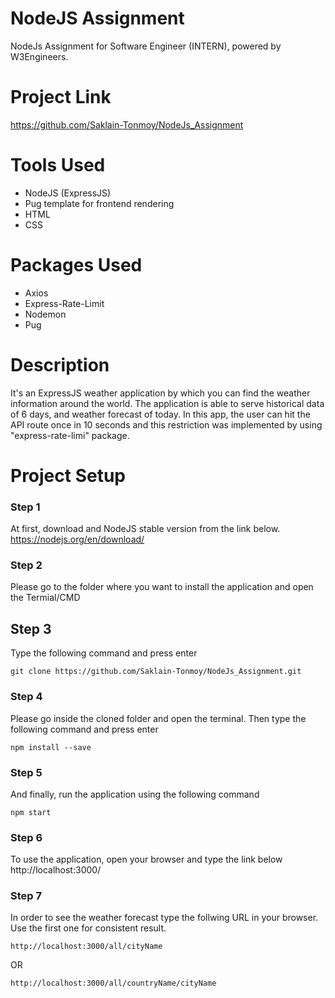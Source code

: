 # NodeJS Assignment
NodeJs Assignment for Software Engineer (INTERN), powered by W3Engineers.

# Project Link
https://github.com/Saklain-Tonmoy/NodeJs_Assignment

# Tools Used
* NodeJS (ExpressJS)
* Pug template for frontend rendering
* HTML
* CSS

# Packages Used
* Axios
* Express-Rate-Limit
* Nodemon 
* Pug

# Description
It's an ExpressJS weather application by which you can find the weather information around the world. The application is able to serve historical data of 6 days, and weather forecast of today. In this app, the user can hit the API route once in 10 seconds and this restriction was implemented by using "express-rate-limi" package.

# Project Setup
### Step 1
At first, download and NodeJS stable version from the link below.
https://nodejs.org/en/download/
### Step 2
Please go to the folder where you want to install the application and open the Termial/CMD
## Step 3
Type the following command and press enter
```
git clone https://github.com/Saklain-Tonmoy/NodeJs_Assignment.git
```
### Step 4
Please go inside the cloned folder and open the terminal. Then type the following command and press enter
```
npm install --save
```
### Step 5
And finally, run the application using the following command
```
npm start
```
### Step 6 
To use the application, open your browser and type the link below
http://localhost:3000/
### Step 7
In order to see the weather forecast type the follwing URL in your browser. Use the first one for consistent result.
```
http://localhost:3000/all/cityName
```

OR

```
http://localhost:3000/all/countryName/cityName
```

